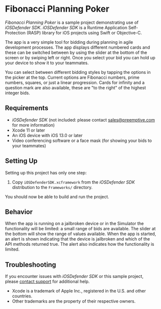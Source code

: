 Fibonacci Planning Poker
========================

*Fibonacci Planning Poker* is a sample project demonstrating use of *iOSDefender SDK*.
*iOSDefender SDK* is a Runtime Application Self-Protection (RASP) library for iOS projects using Swift or Objective-C.

The app is a very simple tool for bidding during planning in agile development processes.
The app displays different numbered cards and these can be switched between by using the slider at the bottom of the screen or by swiping left or right.
Once you select your bid you can hold up your device to show it to your teammates.

You can select between different bidding styles by tapping the options in the picker at the top.
Current options are Fibonacci numbers, prime numbers, squares, or just a linear progression.
Cards for infinity and a question mark are also available, these are "to the right" of the highest integer bids.

## Requirements

* *iOSDefender SDK* (not included: please contact sales@preemptive.com for more information)
* Xcode 11 or later
* An iOS device with iOS 13.0 or later
* Video conferencing software or a face mask (for showing your bids to your teammates)

## Setting Up

Setting up this project has only one step:

1. Copy `iOSDefenderSDK.xcframework` from the *iOSDefender SDK* distribution to the `Frameworks/` directory.

You should now be able to build and run the project.

## Behavior

When the app is running on a jailbroken device or in the Simulator the functionality will be limited: a small range of bids are available.
The slider at the bottom will show the range of values available.
When the app is started, an alert is shown indicating that the device is jailbroken and which of the API methods returned true.
The alert also indicates how the functionality is limited.

## Troubleshooting

If you encounter issues with *iOSDefender SDK* or this sample project, please [contact support](https://www.preemptive.com/contact/supportrequestform) for additional help.

* Xcode is a trademark of Apple Inc., registered in the U.S. and other countries.
* Other trademarks are the property of their respective owners.
